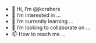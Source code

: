 - 👋 Hi, I’m @jkcrahers
- 👀 I’m interested in ...
- 🌱 I’m currently learning ...
- 💞️ I’m looking to collaborate on ...
- 📫 How to reach me ...

<!---
jkcrahers/jkcrahers is a ✨ special ✨ repository because its `README.md` (this file) appears on your GitHub profile.
You can click the Preview link to take a look at your changes.
--->
